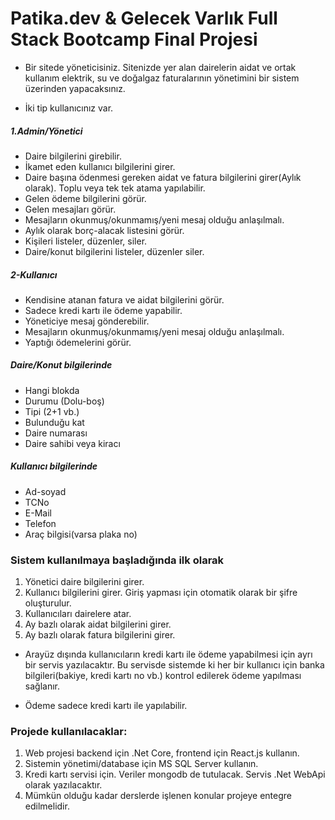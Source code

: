 # Patika.dev &amp; Gelecek Varlık Full Stack Bootcamp Final Projesi

- Bir sitede yöneticisiniz. Sitenizde yer alan dairelerin aidat ve ortak kullanım elektrik, su ve doğalgaz faturalarının yönetimini bir sistem üzerinden yapacaksınız.

- İki tip kullanıcınız var.

##### 1.Admin/Yönetici
* Daire bilgilerini girebilir.
* İkamet eden kullanıcı bilgilerini girer.
* Daire başına ödenmesi gereken aidat ve fatura bilgilerini girer(Aylık olarak). Toplu veya tek tek atama yapılabilir.
* Gelen ödeme bilgilerini görür.
* Gelen mesajları görür.
* Mesajların okunmuş/okunmamış/yeni mesaj olduğu anlaşılmalı.
* Aylık olarak borç-alacak listesini görür.
* Kişileri listeler, düzenler, siler.
* Daire/konut bilgilerini listeler, düzenler siler.

##### 2-Kullanıcı
* Kendisine atanan fatura ve aidat bilgilerini görür.
* Sadece kredi kartı ile ödeme yapabilir.
* Yöneticiye mesaj gönderebilir.
* Mesajların okunmuş/okunmamış/yeni mesaj olduğu anlaşılmalı.
* Yaptığı ödemelerini görür.

##### Daire/Konut bilgilerinde
* Hangi blokda
* Durumu (Dolu-boş)
* Tipi (2+1 vb.)
* Bulunduğu kat
* Daire numarası
* Daire sahibi veya kiracı

##### Kullanıcı bilgilerinde
* Ad-soyad
* TCNo
* E-Mail
* Telefon
* Araç bilgisi(varsa plaka no)

### Sistem kullanılmaya başladığında ilk olarak
1. Yönetici daire bilgilerini girer.
2. Kullanıcı bilgilerini girer. Giriş yapması için otomatik olarak bir şifre oluşturulur.
3. Kullanıcıları dairelere atar.
4. Ay bazlı olarak aidat bilgilerini girer.
5. Ay bazlı olarak fatura bilgilerini girer.

- Arayüz dışında kullanıcıların kredi kartı ile ödeme yapabilmesi için ayrı bir servis yazılacaktır. Bu servisde sistemde ki her bir kullanıcı için banka bilgileri(bakiye, kredi kartı no vb.) kontrol edilerek ödeme yapılması sağlanır.

- Ödeme sadece kredi kartı ile yapılabilir.

### Projede kullanılacaklar:
1. Web projesi backend için .Net Core, frontend için React.js kullanın.
2. Sistemin yönetimi/database için MS SQL Server kullanın.
3. Kredi kartı servisi için. Veriler mongodb de tutulacak. Servis .Net WebApi olarak yazılacaktır.
4. Mümkün olduğu kadar derslerde işlenen konular projeye entegre edilmelidir.